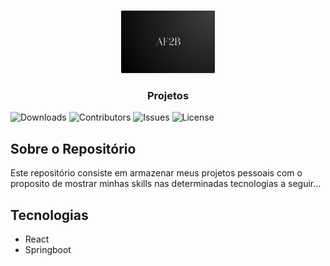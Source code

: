 <br/>
<p align="center">
  <a href="https://github.com/AF2B/Projetos">
    <img src="crud/frontend/src/assets/imgs/logo.png" alt="Logo" width="150" height="100">
  </a>

  <h3 align="center">Projetos</h3>

</p>

![Downloads](https://img.shields.io/github/downloads/AF2B/Projetos/total) ![Contributors](https://img.shields.io/github/contributors/AF2B/Projetos?color=dark-green) ![Issues](https://img.shields.io/github/issues/AF2B/Projetos) ![License](https://img.shields.io/github/license/AF2B/Projetos) 

## Sobre o Repositório

Este repositório consiste em armazenar meus projetos pessoais com o proposito de mostrar minhas skills
nas determinadas tecnologias a seguir...

## Tecnologias

- React
- Springboot
